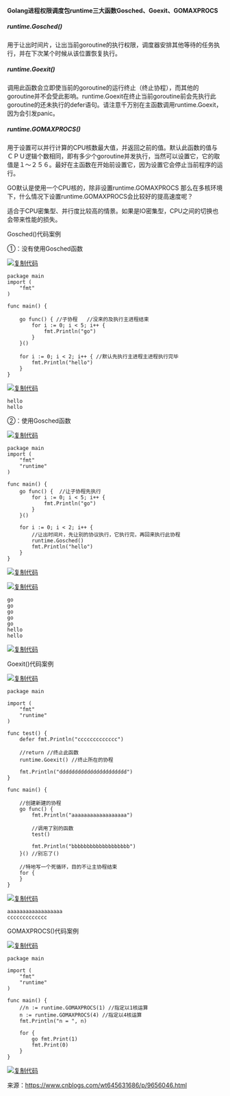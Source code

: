 #### Golang进程权限调度包runtime三大函数Gosched、Goexit、GOMAXPROCS

##### runtime.Gosched()

用于让出时间片，让出当前goroutine的执行权限，调度器安排其他等待的任务执行，并在下次某个时候从该位置恢复执行。

##### runtime.Goexit()

调用此函数会立即使当前的goroutine的运行终止（终止协程），而其他的goroutine并不会受此影响。runtime.Goexit在终止当前goroutine前会先执行此goroutine的还未执行的defer语句。请注意千万别在主函数调用runtime.Goexit，因为会引发panic。

##### runtime.GOMAXPROCS()

用于设置可以并行计算的CPU核数最大值，并返回之前的值。默认此函数的值与ＣＰＵ逻辑个数相同，即有多少个goroutine并发执行，当然可以设置它，它的取值是１～２５６。最好在主函数在开始前设置它，因为设置它会停止当前程序的运行。

GO默认是使用一个CPU核的，除非设置runtime.GOMAXPROCS
那么在多核环境下，什么情况下设置runtime.GOMAXPROCS会比较好的提高速度呢？

适合于CPU密集型、并行度比较高的情景。如果是IO密集型，CPU之间的切换也会带来性能的损失。



Gosched()代码案例

①：没有使用Gosched函数

[![复制代码](https://common.cnblogs.com/images/copycode.gif)](javascript:void(0);)

```
package main
import (
    "fmt"
)

func main() {

    go func() { //子协程   //没来的及执行主进程结束
        for i := 0; i < 5; i++ {
            fmt.Println("go")
        }
    }()

    for i := 0; i < 2; i++ { //默认先执行主进程主进程执行完毕
        fmt.Println("hello")
    }
}
```

[![复制代码](https://common.cnblogs.com/images/copycode.gif)](javascript:void(0);)

```
hello
hello
```

②：使用Gosched函数

[![复制代码](https://common.cnblogs.com/images/copycode.gif)](javascript:void(0);)

```
package main
import (
    "fmt"
    "runtime"
)

func main() {
    go func() {  //让子协程先执行
        for i := 0; i < 5; i++ {
            fmt.Println("go")
        }
    }()

    for i := 0; i < 2; i++ {
        //让出时间片，先让别的协议执行，它执行完，再回来执行此协程
        runtime.Gosched()
        fmt.Println("hello")
    }
}
```

[![复制代码](https://common.cnblogs.com/images/copycode.gif)](javascript:void(0);)

[![复制代码](https://common.cnblogs.com/images/copycode.gif)](javascript:void(0);)

```
go
go
go
go
go
hello
hello
```

[![复制代码](https://common.cnblogs.com/images/copycode.gif)](javascript:void(0);)

 Goexit()代码案例

[![复制代码](https://common.cnblogs.com/images/copycode.gif)](javascript:void(0);)

```
package main

import (
    "fmt"
    "runtime"
)

func test() {
    defer fmt.Println("ccccccccccccc")

    //return //终止此函数
    runtime.Goexit() //终止所在的协程

    fmt.Println("dddddddddddddddddddddd")
}

func main() {

    //创建新建的协程
    go func() {
        fmt.Println("aaaaaaaaaaaaaaaaaa")

        //调用了别的函数
        test()

        fmt.Println("bbbbbbbbbbbbbbbbbbb")
    }() //别忘了()

    //特地写一个死循环，目的不让主协程结束
    for {
    }
}
```

[![复制代码](https://common.cnblogs.com/images/copycode.gif)](javascript:void(0);)

```
aaaaaaaaaaaaaaaaaa
ccccccccccccc
```

GOMAXPROCS()代码案例

[![复制代码](https://common.cnblogs.com/images/copycode.gif)](javascript:void(0);)

```
package main

import (
    "fmt"
    "runtime"
)

func main() {
    //n := runtime.GOMAXPROCS(1) //指定以1核运算
    n := runtime.GOMAXPROCS(4) //指定以4核运算
    fmt.Println("n = ", n)

    for {
        go fmt.Print(1)
        fmt.Print(0)
    }
}
```

[![复制代码](https://common.cnblogs.com/images/copycode.gif)](javascript:void(0);)

 

来源：https://www.cnblogs.com/wt645631686/p/9656046.html